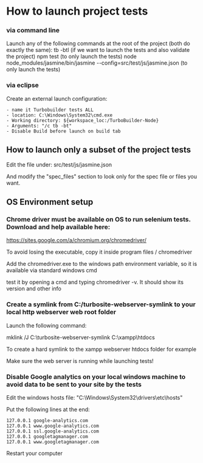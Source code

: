 # How to launch project tests


### via command line

Launch any of the following commands at the root of the project (both do exactly the same):
    tb -btl (if we want to launch the tests and also validate the project)
    npm test (to only launch the tests)
    node node_modules/jasmine/bin/jasmine --config=src/test/js/jasmine.json (to only launch the tests)
    
### via eclipse

Create an external launch configuration:

    - name it Turbobuilder tests ALL
    - location: C:\Windows\System32\cmd.exe
    - Working directory: ${workspace_loc:/TurboBuilder-Node}
    - Arguments: "/c tb -bt"
    - Disable Build before launch on build tab
    
    
## How to launch only a subset of the project tests
    
Edit the file under: src/test/js/jasmine.json

And modify the "spec_files" section to look only for the spec file or files you want. 

    
## OS Environment setup

### Chrome driver must be available on OS to run selenium tests. Download and help available here:

https://sites.google.com/a/chromium.org/chromedriver/

To avoid losing the executable, copy it inside program files / chromedriver

Add the chromedriver.exe to the windows path environment variable, so it is available
via standard windows cmd

test it by opening a cmd and typing chromedriver -v. It should show its version and other info

### Create a symlink from C:/turbosite-webserver-symlink to your local http webserver web root folder

Launch the following command:

mklink /J C:\turbosite-webserver-symlink C:\xampp\htdocs

To create a hard symlink to the xampp webserver htdocs folder for example

Make sure the web server is running while launching tests!

### Disable Google analytics on your local windows machine to avoid data to be sent to your site by the tests

Edit the windows hosts file: "C:\Windows\System32\drivers\etc\hosts"

Put the following lines at the end:

    127.0.0.1 google-analytics.com
    127.0.0.1 www.google-analytics.com
    127.0.0.1 ssl.google-analytics.com
    127.0.0.1 googletagmanager.com
    127.0.0.1 www.googletagmanager.com
    
Restart your computer